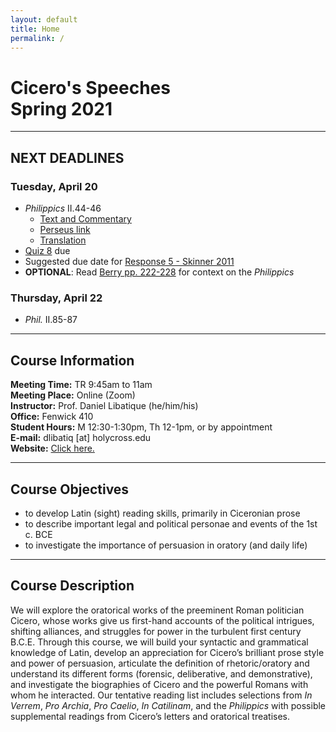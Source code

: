 ```yaml
---
layout: default
title: Home
permalink: /
---
```


# Cicero's Speeches<br>Spring 2021

***

## NEXT DEADLINES

### Tuesday, April 20
* *Philippics* II.44-46
  * [Text and Commentary](http://dcc.dickinson.edu/cicero-philippics/ii-44)
  * [Perseus link](http://www.perseus.tufts.edu/hopper/text?doc=Cic.+Phil.+2.44&fromdoc=Perseus%3Atext%3A1999.02.0011)
  * [Translation](https://drive.google.com/file/d/1Vx33fCZnyOLPktPQs09adGhmwl4OuYZE/view?usp=sharing)
* [Quiz 8](https://hc.instructure.com/courses/3519/assignments/32247) due
* Suggested due date for [Response 5 - Skinner 2011](https://hc.instructure.com/courses/3519/assignments/32223)
* **OPTIONAL**: Read [Berry pp. 222-228](https://drive.google.com/file/d/1Vx33fCZnyOLPktPQs09adGhmwl4OuYZE/view?usp=sharing) for context on the *Philippics*

### Thursday, April 22
* *Phil.* II.85-87

***

## Course Information

**Meeting Time:** TR 9:45am to 11am  
**Meeting Place:**  Online (Zoom)  
**Instructor:** Prof. Daniel Libatique (he/him/his)  
**Office:** Fenwick 410  
**Student Hours:** M 12:30-1:30pm, Th 12-1pm, or by appointment  
**E-mail:** dlibatiq [at] holycross.edu  
**Website:** [Click here.](https://libatique.info)

***

## Course Objectives

* to develop Latin (sight) reading skills, primarily in Ciceronian prose
* to describe important legal and political personae and events of the 1st c. BCE
* to investigate the importance of persuasion in oratory (and daily life)

***

## Course Description

We will explore the oratorical works of the preeminent Roman politician Cicero, whose works give us first-hand accounts of the political intrigues, shifting alliances, and struggles for power in the turbulent first century B.C.E. Through this course, we will build your syntactic and grammatical knowledge of Latin, develop an appreciation for Cicero’s brilliant prose style and power of persuasion, articulate the definition of rhetoric/oratory and understand its different forms (forensic, deliberative, and demonstrative), and investigate the biographies of Cicero and the powerful Romans with whom he interacted. Our tentative reading list includes selections from *In Verrem*, *Pro Archia*, *Pro Caelio*, *In Catilinam*, and the *Philippics* with possible supplemental readings from Cicero’s letters and oratorical treatises.

